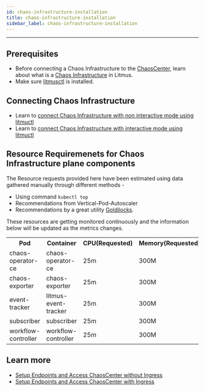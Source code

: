 ```yaml
---
id: chaos-infrastructure-installation
title: chaos-infrastructure-installation
sidebar_label: chaos-infrastructure-installation
---
```


---

## Prerequisites

- Before connecting a Chaos Infrastructure to the [ChaosCenter](../getting-started/resources.md#chaoscenter), learn about what is a [Chaos Infrastructure](../getting-started/resources.md#chaosagents) in Litmus.
- Make sure [litmusctl](../litmusctl/installation.md) is installed.

## Connecting Chaos Infrastructure

- Learn to [connect Chaos Infrastructure with non interactive mode using litmuctl](../litmusctl/usage-non-interactive-mode.md)
- Learn to [connect Chaos Infrastructure with interactive mode using litmuctl](../litmusctl/usage-interactive-mode.md)

## Resource Requiremenets for Chaos Infrastructure plane components

The Resource requests provided here have been estimated using data gathered manually through different methods -

- Using command `kubectl top`
- Recommendations from Vertical-Pod-Autoscaler
- Recommendations by a great utility [Goldilocks](https://github.com/FairwindsOps/goldilocks).

These resources are getting monitored continuously and the information below will be updated as the metrics changes.

<table>
   <tr>
    <th>Pod</th>
    <th>Container</th>
    <th>CPU(Requested)</th>
    <th>Memory(Requested)</th>
   </tr>
   <tr>
    <td>chaos-operator-ce</td>
    <td>chaos-operator-ce</td>
    <td>25m</td>
    <td>300M</td>
   </tr>
   <tr>
    <td>chaos-exporter</td>
    <td>chaos-exporter</td>
    <td>25m</td>
    <td>300M</td>
   </tr>
   <tr>
    <td>event-tracker</td>
    <td>litmus-event-tracker</td>
    <td>25m</td>
    <td>300M</td>
   </tr>
   <tr>
    <td>subscriber</td>
    <td>subscriber</td>
    <td>25m</td>
    <td>300M</td>
   </tr>
   <tr>
    <td>workflow-controller</td>
    <td>workflow-controller</td>
    <td>25m</td>
    <td>300M</td>
   </tr>
</table>

## Learn more

- [Setup Endpoints and Access ChaosCenter without Ingress](setup-without-ingress.md)
- [Setup Endpoints and Access ChaosCenter with Ingress](setup-with-ingress.md)
